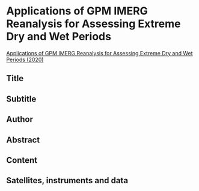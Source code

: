 # Applications of GPM IMERG Reanalysis for Assessing Extreme Dry and Wet Periods

[Applications of GPM IMERG Reanalysis for Assessing Extreme Dry and Wet Periods (2020)](https://appliedsciences.nasa.gov/join-mission/training/english/arset-applications-gpm-imerg-reanalysis-assessing-extreme-dry-and-wet)

## Title

## Subtitle

## Author

## Abstract

## Content

## Satellites, instruments and data

